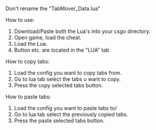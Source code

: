 Don't rename the "TabMover_Data.lua"

How to use:
1. Download/Paste both the Lua's into your csgo directory.
2. Open game, load the cheat.
3. Load the Lua.
4. Button etc. are located in the "LUA" tab

How to copy tabs:
1. Load the config you want to copy tabs from.
2. Go to lua tab select the tabs u want to copy.
3. Press the copy selected tabs button.

How to paste tabs:
1. Load the config you want to paste tabs to/
2. Go to lua tab select the previously copied tabs.
3. Press the paste selected tabs button.
